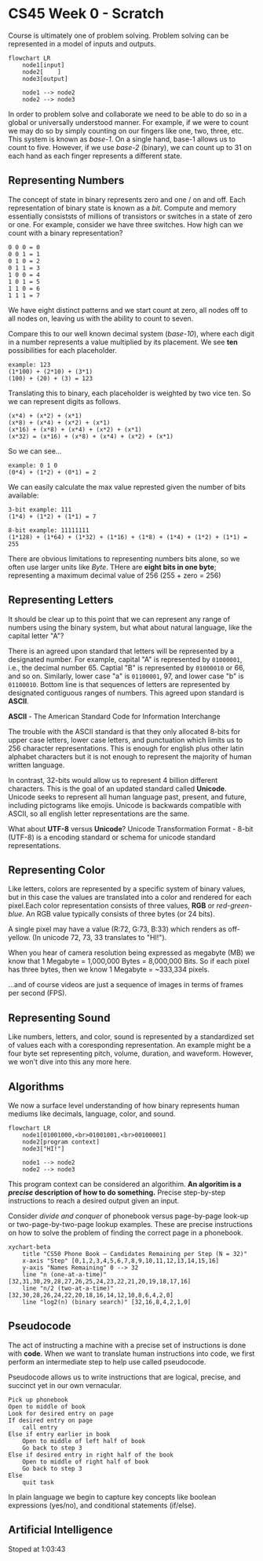 # CS45 Week 0 - Scratch

Course is ultimately one of problem solving. Problem solving can be represented in a model of inputs and outputs.

```mermaid
flowchart LR
    node1[input]
    node2[    ]
    node3[output]

    node1 --> node2
    node2 --> node3
```

In order to problem solve and collaborate we need to be able to do so in a global or universally understood manner. For example, if we were to count we may do so by simply counting on our fingers like one, two, three, etc. This system is known as *base-1*. On a single hand, base-1 allows us to count to five. However, if we use *base-2* (binary), we can count up to 31 on each hand as each finger represents a different state.

## Representing Numbers

The concept of state in binary represents zero and one / on and off. Each representation of binary state is known as a *bit*. Compute and memory essentially consiststs of millions of transistors or switches in a state of zero or one. For example, consider we have three switches. How high can we count with a binary representation?

```plaintext
0 0 0 = 0
0 0 1 = 1
0 1 0 = 2
0 1 1 = 3
1 0 0 = 4
1 0 1 = 5
1 1 0 = 6
1 1 1 = 7
```

We have eight distinct patterns and we start count at zero, all nodes off to all nodes on, leaving us with the ability to count to seven.

Compare this to our well known decimal system (*base-10*), where each digit in a number represents a value multiplied by its placement. We see **ten** possibilities for each placeholder.

```plaintext
example: 123
(1*100) + (2*10) + (3*1)
(100) + (20) + (3) = 123
```

Translating this to binary, each placeholder is weighted by two vice ten. So we can represent digits as follows.

```plainttext
(x*4) + (x*2) + (x*1)
(x*8) + (x*4) + (x*2) + (x*1)
(x*16) + (x*8) + (x*4) + (x*2) + (x*1)
(x*32) = (x*16) + (x*8) + (x*4) + (x*2) + (x*1)
```

So we can see...

```plaintext
example: 0 1 0
(0*4) + (1*2) + (0*1) = 2
```

We can easily calculate the max value represted given the number of bits available:

```plaintext
3-bit example: 111
(1*4) + (1*2) + (1*1) = 7

8-bit example: 11111111
(1*128) + (1*64) + (1*32) + (1*16) + (1*8) + (1*4) + (1*2) + (1*1) = 255
```

There are obvious limitations to representing numbers bits alone, so we often use larger units like *Byte*. THere are **eight bits in one byte**; representing a maximum decimal value of 256 (255 + zero = 256)

## Representing Letters

It should be clear up to this point that we can represent any range of numbers using the binary system, but what about natural language, like the capital letter "A"?

There is an agreed upon standard that letters will be represented by a designated number. For example, capital "A" is represented by `01000001`, i.e., the decimal number 65. Captial "B" is represented by `01000010` or 66, and so on. Similarly, lower case "a" is `01100001`, 97, and lower case "b" is `01100010`. Bottom line is that sequences of letters are represented by designated contiguous ranges of numbers. This agreed upon standard is **ASCII**.

**ASCII** - The American Standard Code for Information Interchange

The trouble with the ASCII standard is that they only allocated 8-bits for upper case letters, lower case letters, and punctuation which limits us to 256 character representations. This is enough for english plus other latin alphabet characters but it is not enough to represent the majority of human written language.

In contrast, 32-bits would allow us to represent 4 billion different characters. This is the goal of an updated standard called **Unicode**. Unicode seeks to represent all human language past, present, and future, including pictograms like emojis. Unicode is backwards compatible with ASCII, so all english letter representations are the same.

What about **UTF-8** versus **Unicode**? Unicode Transformation Format - 8-bit (UTF-8) is a encoding standard or schema for unicode standard representations.

## Representing Color

Like letters, colors are represented by a specific system of binary values, but in this case the values are translated into a color and rendered for each pixel.Each color representation consists of three values, **RGB** or *red-green-blue*. An RGB value typically consists of three bytes (or 24 bits).

A single pixel may have a value (R:72, G:73, B:33) which renders as off-yellow. (In unicode 72, 73, 33 translates to "HI!").

When you hear of camera resolution being expressed as megabyte (MB) we know that 1 Megabyte = 1,000,000 Bytes = 8,000,000 Bits. So if each pixel has three bytes, then we know 1 Megabyte = ~333,334 pixels.

...and of course videos are just a sequence of images in terms of frames per second (FPS).

## Representing Sound

Like numbers, letters, and color, sound is represented by a standardized set of values each with a coresponding representation. An example might be a four byte set representing pitch, volume, duration, and waveform. However, we won't dive into this any more here.

## Algorithms

We now a surface level understanding of how binary represents human mediums like decimals, language, color, and sound.

```mermaid
flowchart LR
    node1[01001000,<br>01001001,<br>00100001]
    node2[program context]
    node3["HI!"]

    node1 --> node2
    node2 --> node3
```

This program context can be considered an algorithim. **An algoritim is a ***precise*** description of how to do something.** Precise step-by-step instructions to reach a desired output given an input.

Consider *divide and conquer* of phonebook versus page-by-page look-up or two-page-by-two-page lookup examples. These are precise instructions on how to solve the problem of finding the correct page in a phonebook.

```mermaid
xychart-beta
    title "CS50 Phone Book — Candidates Remaining per Step (N = 32)"
    x-axis "Step" [0,1,2,3,4,5,6,7,8,9,10,11,12,13,14,15,16]
    y-axis "Names Remaining" 0 --> 32
    line "n (one-at-a-time)" [32,31,30,29,28,27,26,25,24,23,22,21,20,19,18,17,16]
    line "n/2 (two-at-a-time)" [32,30,28,26,24,22,20,18,16,14,12,10,8,6,4,2,0]
    line "log2(n) (binary search)" [32,16,8,4,2,1,0]
```

## Pseudocode

The act of instructing a machine with a precise set of instructions is done with **code**. When we want to translate human instructions into code, we first perform an intermediate step to help use called pseudocode.

Pseudocode allows us to write instructions that are logical, precise, and succinct yet in our own vernacular.

```plaintext
Pick up phonebook
Open to middle of book
Look for desired entry on page
If desired entry on page
    call entry
Else if entry earlier in book
    Open to middle of left half of book
    Go back to step 3
Else if desired entry in right half of the book
    Open to middle of right half of book
    Go back to step 3
Else
    quit task
```

In plain language we begin to capture key concepts like boolean expressions (yes/no), and conditional statements (if/else).

## Artificial Intelligence

Stoped at 1:03:43
